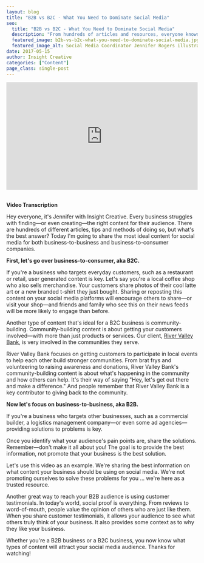 ```yaml
---
layout: blog
title: "B2B vs B2C - What You Need to Dominate Social Media"
seo:
  title: "B2B vs B2C - What You Need to Dominate Social Media"
  description: "From hundreds of articles and resources, everyone knows that sharing content on social media is key ... but what's the correct approach? Social Media Coordinator Jennifer Rogers illustrates what content is best for B2B and B2C companies."
  featured_image: b2b-vs-b2c-what-you-need-to-dominate-social-media.jpg
  featured_image_alt: Social Media Coordinator Jennifer Rogers illustrates what content is best for B2B and B2C companies.
date: 2017-05-15
author: Insight Creative
categories: ["Content"]
page_class: single-post
---
```


<div class="aspect-ratio">
<div class="wistia_responsive_padding" style="padding:56.25% 0 0 0;position:relative;"><div class="wistia_responsive_wrapper" style="height:100%;left:0;position:absolute;top:0;width:100%;"><iframe src="https://fast.wistia.net/embed/iframe/ga7iqrq14y?videoFoam=true" title="B2B vs. B2C: What You Need to Dominate Social Media - Jennifer Rogers Video" allow="autoplay; fullscreen" allowtransparency="true" frameborder="0" scrolling="no" class="wistia_embed" name="wistia_embed" allowfullscreen msallowfullscreen width="100%" height="100%"></iframe></div></div>
<script src="https://fast.wistia.net/assets/external/E-v1.js" async></script>
</div>

<br>

**Video Transcription**

Hey everyone, it's Jennifer with Insight Creative. Every business struggles with finding—or even creating—the right content for their audience. There are hundreds of different articles, tips and methods of doing so, but what's the best answer? Today I'm going to share the most ideal content for social media for both business-to-business and business-to-consumer companies.

**First, let's go over business-to-consumer, aka B2C.**

If you're a business who targets everyday customers, such as a restaurant or retail, user generated content is key. Let's say you're a local coffee shop who also sells merchandise. Your customers share photos of their cool latte art or a new branded t-shirt they just bought. Sharing or reposting this content on your social media platforms will encourage others to share—or visit your shop—and friends and family who see this on their news feeds will be more likely to engage than before.

Another type of content that's ideal for a B2C business is community-building. Community-building content is about getting your customers involved—with more than just products or services. Our client, <a href="https://www.rivervalleybank.com/" target="_blank" rel="noopener noreferrer">River Valley Bank</a>, is very involved in the communities they serve.

River Valley Bank focuses on getting customers to participate in local events to
help each other build stronger communities. From brat frys and volunteering to raising awareness and donations, River Valley Bank's community-building content is about what's happening in the community and how others can help. It's their way of saying "Hey, let's get out there and make a difference." And people remember that River Valley Bank is a key contributor to giving back to the community.

**Now let's focus on business-to-business, aka B2B.**

If you're a business who targets other businesses, such as a commercial builder, a logistics management company—or even some ad agencies—providing solutions to problems is key.

Once you identify what your audience's pain points are, share the solutions. Remember—don't make it all about you! The goal is to provide the best information, not promote that your business is the best solution.

Let's use this video as an example. We're sharing the best information on what content your business should be using on social media. We're not promoting ourselves to solve these problems for you ... we're here as a trusted resource.

Another great way to reach your B2B audience is using customer testimonials. In today's world, social proof is everything. From reviews to word-of-mouth, people value the opinion of others who are just like them. When you share customer testimonials, it allows your audience to see what others truly think of your business. It also provides some context as to why they like your business.

Whether you're a B2B business or a B2C business, you now know what types of content will attract your social media audience. Thanks for watching!
